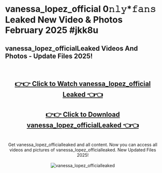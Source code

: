 # vanessa_lopez_official 0𝚗𝚕𝚢*𝚏𝚊𝚗𝚜 Leaked New Video & Photos February 2025 #jkk8u

<h2>vanessa_lopez_officialLeaked Videos And Photos - Update Files 2025!</h2>
<br>
<div align="center">
<h2><a href="https://mediaupload.pro?title=vanessa_lopez_official&ref=11F" rel="nofollow">👉👉 Click to Watch vanessa_lopez_official Leaked 👈👈</a></h2>
<h2><a href="https://mediaupload.pro?title=vanessa_lopez_official&ref=11F" rel="nofollow">👉👉 Click to Download vanessa_lopez_officialLeaked 👈👈</a></h2>
<br>
Get vanessa_lopez_officialleaked and all content. Now you can access all videos and pictures of vanessa_lopez_officialleaked. New Updated Files 2025!
<br>
<br>
<a href="https://mediaupload.pro?title=vanessa_lopez_official&ref=11F" rel="nofollow" data-target="animated-image.originalLink"><img src="https://i.ibb.co/Gkj2r4b/banner.png" alt="vanessa_lopez_officialleaked" style="max-width: 100%; display: inline-block;" data-target="animated-image.originalImage"></a>
</div>
<br>

